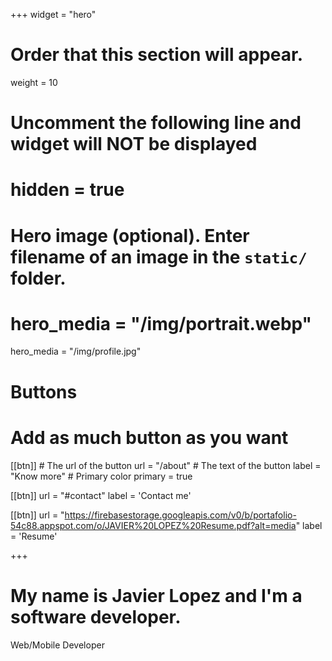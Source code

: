 +++
widget = "hero"
# Order that this section will appear.
weight = 10

# Uncomment the following line and widget will NOT be displayed
# hidden = true

# Hero image (optional). Enter filename of an image in the `static/` folder.
# hero_media = "/img/portrait.webp"
hero_media = "/img/profile.jpg"

# Buttons
# Add as much button as you want
[[btn]]
	# The url of the button
  url = "/about"
	# The text of the button
  label = "Know more"
	# Primary color
	primary = true

[[btn]]
  url = "#contact"
  label = 'Contact me'

[[btn]]
  url = "https://firebasestorage.googleapis.com/v0/b/portafolio-54c88.appspot.com/o/JAVIER%20LOPEZ%20Resume.pdf?alt=media"
  label = 'Resume'

+++

# My name is **Javier Lopez** and I'm a **software developer**.

Web/Mobile Developer
